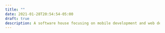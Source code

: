 ```yaml
---
title: ""
date: 2021-01-28T20:54:54-05:00
draft: true
description: A software house focusing on mobile development and web development.
---
```

